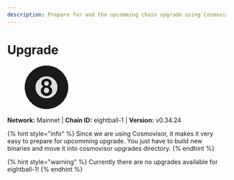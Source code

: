 ```yaml
---
description: Prepare for and the upcomming chain upgrade using Cosmovisor.
---
```


# Upgrade

<figure><img src="../../.gitbook/assets/8ball.png" alt=""><figcaption></figcaption></figure>

**Network:** Mainnet | **Chain ID:** eightball-1 | **Version:** v0.34.24

{% hint style="info" %}
Since we are using Cosmovisor, it makes it very easy to prepare for upcomming upgrade. You just have to build new binaries and move it into cosmovisor upgrades directory.
{% endhint %}

{% hint style="warning" %}
Currently there are no upgrades available for eightball-1!
{% endhint %}
